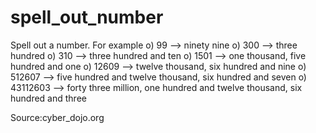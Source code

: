 # spell_out_number
Spell out a number. For example
  o) 99 --> ninety nine
  o) 300 --> three hundred
  o) 310 --> three hundred and ten
  o) 1501 --> one thousand, five hundred and one
  o) 12609 --> twelve thousand, six hundred and nine
  o) 512607 --> five hundred and twelve thousand, six hundred and seven
  o) 43112603 --> forty three million, one hundred and twelve thousand, six hundred and three
 
 Source:cyber_dojo.org 
